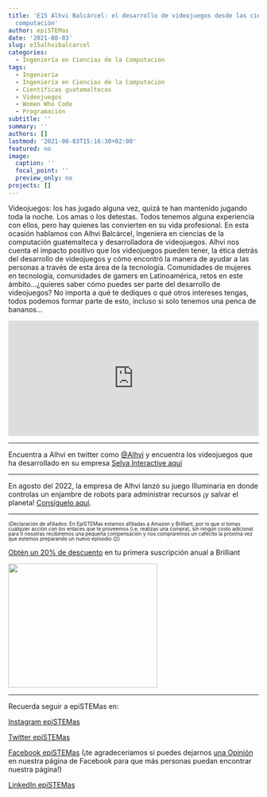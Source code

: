 ```yaml
---
title: 'E15 Alhvi Balcárcel: el desarrollo de videojuegos desde las ciencias de la
  computación'
author: epiSTEMas
date: '2021-08-03'
slug: e15alhvibalcarcel
categories:
  - Ingeniería en Ciencias de la Computación
tags:
  - Ingeniería
  - Ingeniería en Ciencias de la Computación
  - Científicas guatemaltecas
  - Videojuegos
  - Women Who Code
  - Programación
subtitle: ''
summary: ''
authors: []
lastmod: '2021-08-03T15:16:30+02:00'
featured: no
image:
  caption: ''
  focal_point: ''
  preview_only: no
projects: []
---
```


Videojuegos: los has jugado alguna vez, quizá te han mantenido jugando toda la noche. Los amas o los detestas. Todos tenemos alguna experiencia con ellos, pero hay quienes las convierten en su vida profesional. En esta ocasión hablamos con Alhvi Balcárcel, Ingeniera en ciencias de la computación guatemalteca y desarrolladora de videojuegos. Alhvi nos cuenta el impacto positivo que los videojuegos pueden tener, la ética detrás del desarrollo de videojuegos y cómo encontró la manera de ayudar a las personas a través de esta área de la tecnología. Comunidades de mujeres en tecnología, comunidades de gamers en Latinoamérica, retos en este ámbito...¿quieres saber cómo puedes ser parte del desarrollo de videojuegos? No importa a qué te dediques o qué otros intereses tengas, todos podemos formar parte de esto, incluso si solo tenemos una penca de bananos...

<iframe src="https://open.spotify.com/embed/episode/0jbkeEvgt995hGMVcjeRb3" width="100%" height="232" frameBorder="0" allowtransparency="true" allow="encrypted-media"></iframe>


- - - - -


Encuentra a Alhvi en twitter como [@Alhvi](https://twitter.com/alhvi?lang=en) y encuentra los videojuegos que ha desarrollado en su empresa [Selva Interactive aquí](https://selvainteractive.com/site/)


- - - - -

En agosto del 2022, la empresa de Alhvi lanzó su juego Illuminaria en donde controlas un enjambre de robots para administrar recursos ¡y salvar el planeta! [Consíguelo aquí](https://store.steampowered.com/app/1719240/Illuminaria/).

- - - - -

<font size = 1.5> <p style = "line-height:1"> 
(Declaración de afiliados: En EpiSTEMas estamos afiliadas a Amazon y Brilliant, por lo que si tomas cualquier acción con los enlaces que te proveemos (i.e. realizas una compra), sin ningún costo adicional para tí nosotras recibiremos una pequeña compensación y nos compraremos un cafecito la próxima vez que estemos preparando un nuevo episodio 😉) 
</font> </p>


[Obtén un 20% de descuento](https://brilliant.sjv.io/c/2994553/1003358/12858?subId1=EpiSTEMas&u=http%3A%2F%2Fbrilliant.org%2Fimpactnetwork%2F) en tu primera suscripción anual a Brilliant


<a href="https://brilliant.sjv.io/c/2994553/1003364/12858?subId1=epiSTEMas&u=http%3A%2F%2Fbrilliant.org%2Fimpactnetwork%2F%3Firclickid%3D%7Bclickid%7D%26utm_medium%3Daffiliates%26utm_campaign%3D%7Birpid%7D%26utm_source%3D%7Bmp_value1%7D%26utm_content%3D%7Btimestamp%7D_%7Biradtype%7D_%7Biradname%7D%26utm_term%3D%7Bmp_value2%7D" target="_top" id="1003364"><img src="//a.impactradius-go.com/display-ad/12858-1003364" border="0" alt="" width="300" height="250"/></a><img height="0" width="0" src="https://imp.pxf.io/i/2994553/1003364/12858?subId1=epiSTEMas" style="position:absolute;visibility:hidden;" border="1" />


- - - - -

Recuerda seguir a epiSTEMas en:

[Instagram epiSTEMas](https://www.instagram.com/epistemas/)  

[Twitter epiSTEMas](https://twitter.com/epiSTEMas_Pod)

[Facebook epiSTEMas](https://www.facebook.com/epiSTEMasPod) (¡te agradeceríamos si puedes dejarnos [una Opinión](https://www.facebook.com/epiSTEMasPod/reviews/) en nuestra página de Facebook para que más personas puedan encontrar nuestra página!)

[LinkedIn epiSTEMas](https://www.linkedin.com/company/epistemas-podcast/)

